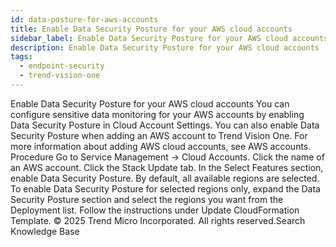 ```yaml
---
id: data-posture-for-aws-accounts
title: Enable Data Security Posture for your AWS cloud accounts
sidebar_label: Enable Data Security Posture for your AWS cloud accounts
description: Enable Data Security Posture for your AWS cloud accounts
tags:
  - endpoint-security
  - trend-vision-one
---
```


 Enable Data Security Posture for your AWS cloud accounts You can configure sensitive data monitoring for your AWS accounts by enabling Data Security Posture in Cloud Account Settings. You can also enable Data Security Posture when adding an AWS account to Trend Vision One. For more information about adding AWS cloud accounts, see AWS accounts. Procedure Go to Service Management → Cloud Accounts. Click the name of an AWS account. Click the Stack Update tab. In the Select Features section, enable Data Security Posture. By default, all available regions are selected. To enable Data Security Posture for selected regions only, expand the Data Security Posture section and select the regions you want from the Deployment list. Follow the instructions under Update CloudFormation Template. © 2025 Trend Micro Incorporated. All rights reserved.Search Knowledge Base